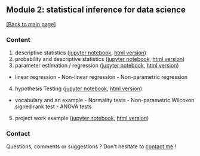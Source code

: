 ## Module 2: statistical inference for data science

[[Back to main page]](../index.md)

### Content

1. descriptive statistics ([jupyter notebook](nb_lectures/CAS-D1-DescriptiveStatistics.ipynb), [html version](nb_lectures/CAS-D1-DescriptiveStatistics.html))
2. probability and descriptive statistics ([jupyter notebook](nb_lectures/CAS-D1-Probability.ipynb), [html version](nb_lectures/CAS-D1-Probability.html))
3. parameter estimation / regression ([jupyter notebook](nb_lectures/CAS-D2-Regression.ipynb), [html version](nb_lectures/CAS-D2-Regression.html))
  - linear regression - Non-linear regression - Non-parametric regression
4. hypothesis Testing ([jupyter notebook](nb_lectures/CAS-D3-Hypothesis-Testing.ipynb), [html version](nb_lectures/CAS-D3-Hypothesis-Testing.html))
  - vocabulary and an example - Normality tests - Non-parametric Wilcoxon signed rank test - ANOVA tests 
5. project work example ([jupyter notebook](nb_lectures/CAS-D4-StatisticsSummary.ipynb), [html version](nb_lectures/CAS-D4-StatisticsSummary.html))

### Contact
Questions, comments or suggestions ? Don't hesitate to [contact me](mailto:zufferey.marie@bluewin.ch) !

<!-- ### Off-topic advertising
Last but most importantly, support the [GRAAL](http://graal-defenseanimale.org) !
-->
